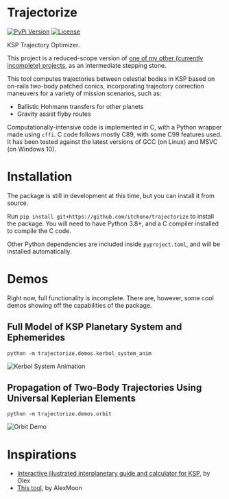# Trajectorize
[![PyPi Version](https://img.shields.io/pypi/v/trajectorize?style=for-the-badge)](https://pypi.org/project/trajectorize/)
[![License](https://img.shields.io/github/license/itchono/trajectorize?style=for-the-badge)](https://github.com/itchono/trajectorize/blob/main/LICENSE)

KSP Trajectory Optimizer.

This project is a reduced-scope version of [one of my other (currently incomplete) projects](https://github.com/itchono/gravity-assist-flyby-optimizer), as an intermediate stepping stone.

This tool computes trajectories between celestial bodies in KSP based on on-rails two-body patched conics, incorporating trajectory correction maneuvers for a variety of mission scenarios, such as:
* Ballistic Hohmann transfers for other planets
* Gravity assist flyby routes

Computationally-intensive code is implemented in C, with a Python wrapper made using `cffi`.
C code follows mostly C89, with some C99 features used. It has been tested against the latest versions of GCC (on Linux) and MSVC (on Windows 10).

# Installation
The package is still in development at this time, but you can install it from source.

Run `pip install git+https://github.com/itchono/trajectorize` to install the package.
You will need to have Python 3.8+, and a C compiler installed to compile the C code.

Other Python dependencies are included inside `pyproject.toml`, and will be installed automatically.

# Demos
Right now, full functionality is incomplete. There are, however, some cool demos showing off the capabilities of the package.

## Full Model of KSP Planetary System and Ephemerides
`python -m trajectorize.demos.kerbol_system_anim`

![Kerbol System Animation](https://raw.githubusercontent.com/itchono/trajectorize/assets/kerbol_system.gif)

## Propagation of Two-Body Trajectories Using Universal Keplerian Elements
`python -m trajectorize.demos.orbit`

![Orbit Demo](https://raw.githubusercontent.com/itchono/trajectorize/assets/orbit_universal.png)

# Inspirations
* [Interactive illustrated interplanetary guide and calculator for KSP](https://ksp.olex.biz/), by Olex
* [This tool](https://alexmoon.github.io/ksp/), by AlexMoon

